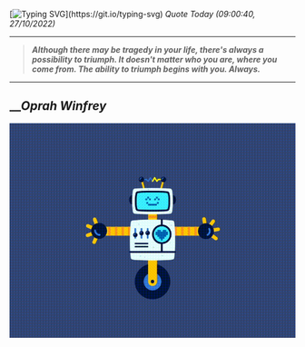 [![Typing SVG](https://readme-typing-svg.herokuapp.com?font=Press+Start+2P&color=C2F784&size=35&width=900&height=100&lines=Hello+World%2C+I'm+Hung+!)](https://git.io/typing-svg) 
 _Quote Today (09:00:40, 27/10/2022)_
___
>**_Although there may be tragedy in your life, there's always a possibility to triumph. It doesn't matter who you are, where you come from. The ability to triumph begins with you. Always._**
___

## __**_Oprah Winfrey_**

![RobotDance](src/assets/images/robot-dancing-dribble.gif?style=center)
